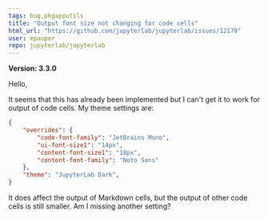 ```yaml
---
tags: bug,pkgapputils
title: "Output font size not changing for code cells"
html_url: "https://github.com/jupyterlab/jupyterlab/issues/12178"
user: mpauper
repo: jupyterlab/jupyterlab
---
```


**Version: 3.3.0**

Hello,

It seems that this has already been implemented but I can't get it to work for output  of code cells. My theme settings are:

```json
{
    "overrides": {
        "code-font-family": "JetBrains Mono",
        "ui-font-size1": "14px",
        "content-font-size1": "18px",
        "content-font-family": "Noto Sans"
    },
    "theme": "JupyterLab Dark",
}
```
It does affect the output of Markdown cells, but the output of other code cells is still smaller. Am I missing another setting?
